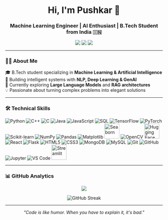   <h1 align="center">Hi, I'm Pushkar 👋</h1>
<h3 align="center">Machine Learning Engineer | AI Enthusiast | B.Tech Student from India 🇮🇳</h3>

<p align="center">
  <a href="https://linkedin.com/in/pushkargupta75"><img src="https://img.shields.io/badge/LinkedIn-0077B5?style=for-the-badge&logo=linkedin&logoColor=white"/></a>
  <a href="mailto:pushkargupta993@gmail.com"><img src="https://img.shields.io/badge/Gmail-D14836?style=for-the-badge&logo=gmail&logoColor=white"/></a>
  <a href="https://twitter.com/pushkargupta75"><img src="https://img.shields.io/badge/Twitter-1DA1F2?style=for-the-badge&logo=twitter&logoColor=white"/></a>
</p>

---

### 👨‍💻 About Me

🎓 B.Tech student specializing in **Machine Learning & Artificial Intelligence**  
🔬 Building intelligent systems with **NLP, Deep Learning & GenAI**  
🌱 Currently exploring **Large Language Models** and **RAG architectures**  
💡 Passionate about turning complex problems into elegant solutions

---

### 🛠️ Technical Skills


<p align="left">
  <img src="https://img.icons8.com/color/48/000000/python.png" title="Python"/>
  <img src="https://img.icons8.com/color/48/000000/c-plus-plus-logo.png" title="C++"/>
  <img src="https://img.icons8.com/color/48/000000/c-programming.png" title="C"/>
  <img src="https://img.icons8.com/color/48/000000/java-coffee-cup-logo.png" title="Java"/>
  <img src="https://img.icons8.com/color/48/000000/javascript.png" title="JavaScript"/>
  <img src="https://img.icons8.com/external-flat-juicy-fish/60/000000/external-sql-coding-and-development-flat-flat-juicy-fish.png" title="SQL"/>
  <img src="https://img.icons8.com/color/48/000000/tensorflow.png" title="TensorFlow"/>
  <img src="https://upload.wikimedia.org/wikipedia/commons/thumb/1/10/PyTorch_logo_icon.svg/48px-PyTorch_logo_icon.svg.png" title="PyTorch"/>
  <img src="https://upload.wikimedia.org/wikipedia/commons/thumb/0/05/Scikit_learn_logo_small.svg/48px-Scikit_learn_logo_small.svg.png" title="Scikit-learn"/>
  <img src="https://img.icons8.com/color/48/000000/numpy.png" title="NumPy"/>
  <img src="https://img.icons8.com/color/48/000000/pandas.png" title="Pandas"/>
  <img src="https://upload.wikimedia.org/wikipedia/commons/thumb/8/84/Matplotlib_icon.svg/48px-Matplotlib_icon.svg.png" title="Matplotlib"/>
  <img src="https://seaborn.pydata.org/_images/logo-mark-lightbg.svg" width="48" title="Seaborn"/>
  <img src="https://img.icons8.com/color/48/000000/opencv.png" title="OpenCV"/>
  <img src="https://huggingface.co/front/assets/huggingface_logo-noborder.svg" width="48" title="Hugging Face"/>
  <img src="https://img.icons8.com/color/48/000000/react-native.png" title="React"/>
  <img src="https://img.icons8.com/color/48/000000/flask.png" title="Flask"/>
  <img src="https://img.icons8.com/color/48/000000/html-5.png" title="HTML5"/>
  <img src="https://img.icons8.com/color/48/000000/css3.png" title="CSS3"/>
  <img src="https://img.icons8.com/color/48/000000/mongodb.png" title="MongoDB"/>
  <img src="https://img.icons8.com/color/48/000000/mysql-logo.png" title="MySQL"/>
  <img src="https://img.icons8.com/color/48/000000/git.png" title="Git"/>
  <img src="https://img.icons8.com/color/48/000000/github.png" title="GitHub"/>
  <img src="https://upload.wikimedia.org/wikipedia/commons/thumb/3/38/Jupyter_logo.svg/48px-Jupyter_logo.svg.png" title="Jupyter"/>
  <img src="https://img.icons8.com/color/48/000000/visual-studio-code-2019.png" title="VS Code"/>
  <img src="https://streamlit.io/images/brand/streamlit-mark-color.png" width="48" title="Streamlit"/>
</p>

---

### 📊 GitHub Analytics

<p align="center">
  <img src="https://github-readme-stats.vercel.app/api/top-langs/?username=pushkargupta75&layout=compact&langs_count=8&theme=tokyonight&height=180"/>
</p>
<p align="center">
  <img src="https://github-readme-streak-stats.herokuapp.com/?user=pushkargupta75&theme=tokyonight" alt="GitHub Streak" />
</p>


---


<p align="center">
  <i>"Code is like humor. When you have to explain it, it's bad."</i>
</p>
